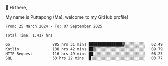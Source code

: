 👋 Hi there,

My name is Puttapong (Ma), welcome to my GitHub profile!

<!--START_SECTION:waka-->

```txt
From: 25 March 2024 - To: 07 September 2025

Total Time: 1,417 hrs

Go                   885 hrs 31 mins ███████████████▓░░░░░░░░░   62.49 %
Kotlin               138 hrs 42 mins ██▒░░░░░░░░░░░░░░░░░░░░░░   09.79 %
HTTP Request         116 hrs 49 mins ██░░░░░░░░░░░░░░░░░░░░░░░   08.25 %
SQL                  53 hrs 22 mins  █░░░░░░░░░░░░░░░░░░░░░░░░   03.77 %
```

<!--END_SECTION:waka-->
